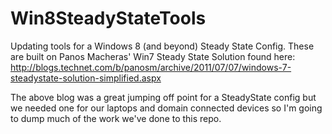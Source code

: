 # Win8SteadyStateTools
Updating tools for a Windows 8 (and beyond) Steady State Config. These are built on Panos Macheras' Win7 Steady State Solution found here: http://blogs.technet.com/b/panosm/archive/2011/07/07/windows-7-steadystate-solution-simplified.aspx

The above blog was a great jumping off point for a SteadyState config but we needed one for our laptops and domain connected devices so I'm going to dump much of the work we've done to this repo.


